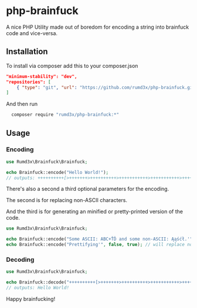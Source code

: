 # php-brainfuck
A nice PHP Utility made out of boredom for encoding a string into brainfuck code and vice-versa.

## Installation
To install via composer add this to your composer.json
```json
"minimum-stability": "dev",
"repositories": [
	{ "type": "git", "url": "https://github.com/rumd3x/php-brainfuck.git" }
]
```
And then run
```sh
  composer require "rumd3x/php-brainfuck:*"
```


## Usage
### Encoding
```php
use Rumd3x\Brainfuck\Brainfuck;

echo Brainfuck::encode("Hello World!"); 
// outputs: ++++++++++[>+++++++>++++++++++>+++++++++++>+++++++++++>+++++++++++>+++>+++++++++>+++++++++++>+++++++++++>+++++++++++>++++++++++>+++<<<<<<<<<<<<-]>++.>+.>--.>--.>+.>++.>---.>+.>++++.>--.>.>+++.
```


There's also a second a third optional parameters for the encoding.

The second is for replacing non-ASCII characters.

And the third is for generating an minified or pretty-printed version of the code.
```php
use Rumd3x\Brainfuck\Brainfuck;

echo Brainfuck::encode("Some ASCII: ABC+ŤĎ and some non-ASCII: Ąąśćł.'", true); // will replace non-ascii with their ascii counterpart 
echo Brainfuck::encode("Prettifying'", false, true); // will replace non-ascii with their ascii counterpart 
```


### Decoding
```php
use Rumd3x\Brainfuck\Brainfuck;

echo Brainfuck::decode("++++++++++[>+++++++>++++++++++>+++++++++++>+++++++++++>+++++++++++>+++>+++++++++>+++++++++++>+++++++++++>+++++++++++>++++++++++>+++<<<<<<<<<<<<-]>++.>+.>--.>--.>+.>++.>---.>+.>++++.>--.>.>+++."); 
// outputs: Hello World!
```


Happy brainfucking!
